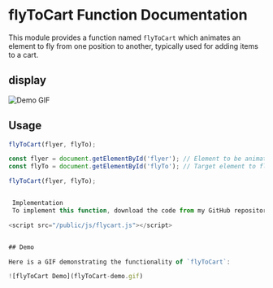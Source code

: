 # flyToCart Function Documentation

This module provides a function named `flyToCart` which animates an element to fly from one position to another, typically used for adding items to a cart.


## display
![Demo GIF](test/flytocart.gif)

## Usage

```javascript
flyToCart(flyer, flyTo);

const flyer = document.getElementById('flyer'); // Element to be animated (e.g., product image)
const flyTo = document.getElementById('flyTo'); // Target element to fly to (e.g., cart icon)

flyToCart(flyer, flyTo);


 Implementation
 To implement this function, download the code from my GitHub repository and place it in your project's public/js directory as flycart.js. Then include it in your HTML file using the following script tag:

<script src="/public/js/flycart.js"></script>


## Demo

Here is a GIF demonstrating the functionality of `flyToCart`:

![flyToCart Demo](flyToCart-demo.gif)


